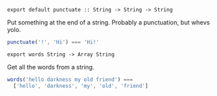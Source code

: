 `export default punctuate :: String -> String -> String`
 
 Put something at the end of a string. Probably a punctuation, but whevs yolo.

 ```js
 punctuate('!', 'Hi') === 'Hi!'
 ```


`export words String -> Array String`

 Get all the words from a string.

 ```js
 words('hello darkness my old friend') ===
   ['hello', 'darkness', 'my', 'old', 'friend']
 ```